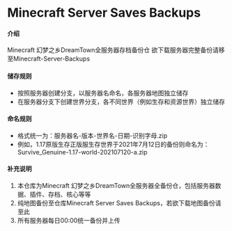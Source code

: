 # Minecraft Server Saves Backups

#### 介绍
Minecraft 幻梦之乡DreamTown全服务器存档备份仓
欲下载服务器完整备份请移至Minecraft-Server-Backups

#### 储存规则
- 按照服务器创建分支，以服务器名命名，各服务器地图独立储存
- 在服务器分支下创建世界分支，各不同世界（例如生存和资源世界）独立储存

#### 命名规则
- 格式统一为：服务器名-版本-世界名-日期-识别字母.zip
- 例如，1.17原版生存正版服生存世界于2021年7月12日的备份则命名为：Survive_Genuine-1.17-world-202107120-a.zip

#### 补充说明

1.  本仓库为Minecraft 幻梦之乡DreamTown全服务器全备份仓，包括服务器数据、插件、存档、核心等等
2.  纯地图备份至仓库Minecraft Server Saves Backups，若欲下载地图备份请至此
3.  所有服务器每日00:00统一备份并上传
